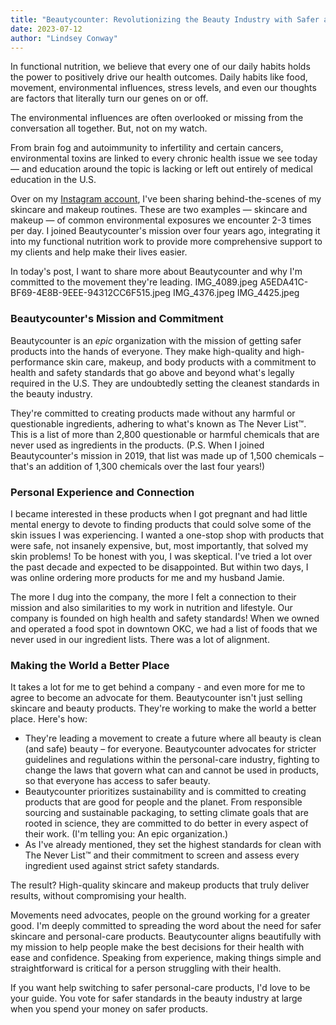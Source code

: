 ```yaml
---
title: "Beautycounter: Revolutionizing the Beauty Industry with Safer and Sustainable Products"
date: 2023-07-12
author: "Lindsey Conway"
---
```


In functional nutrition, we believe that every one of our daily habits holds the power to positively drive our health outcomes. Daily habits like food, movement, environmental influences, stress levels, and even our thoughts are factors that literally turn our genes on or off.

The environmental influences are often overlooked or missing from the conversation all together. But, not on my watch.

From brain fog and autoimmunity to infertility and certain cancers, environmental toxins are linked to every chronic health issue we see today — and education around the topic is lacking or left out entirely of medical education in the U.S.

Over on my [Instagram account](https://www.instagram.com/nourishedco/), I&apos;ve been sharing behind-the-scenes of my skincare and makeup routines. These are two examples — skincare and makeup — of common environmental exposures we encounter 2-3 times per day. I joined Beautycounter&apos;s mission over four years ago, integrating it into my functional nutrition work to provide more comprehensive support to my clients and help make their lives easier.

In today&apos;s post, I want to share more about Beautycounter and why I&apos;m committed to the movement they&apos;re leading.
IMG_4089.jpeg
A5EDA41C-BF69-4E8B-9EEE-94312CC6F515.jpeg
IMG_4376.jpeg
IMG_4425.jpeg

### Beautycounter&apos;s Mission and Commitment

Beautycounter is an _epic_ organization with the mission of getting safer products into the hands of everyone. They make high-quality and high-performance skin care, makeup, and body products with a commitment to health and safety standards that go above and beyond what&apos;s legally required in the U.S. They are undoubtedly setting the cleanest standards in the beauty industry.

They&apos;re committed to creating products made without any harmful or questionable ingredients, adhering to what&apos;s known as The Never List™. This is a list of more than 2,800 questionable or harmful chemicals that are never used as ingredients in the products. (P.S. When I joined Beautycounter&apos;s mission in 2019, that list was made up of 1,500 chemicals – that&apos;s an addition of 1,300 chemicals over the last four years!)

### Personal Experience and Connection

I became interested in these products when I got pregnant and had little mental energy to devote to finding products that could solve some of the skin issues I was experiencing. I wanted a one-stop shop with products that were safe, not insanely expensive, but, most importantly, that solved my skin problems! To be honest with you, I was skeptical. I&apos;ve tried a lot over the past decade and expected to be disappointed. But within two days, I was online ordering more products for me and my husband Jamie.

The more I dug into the company, the more I felt a connection to their mission and also similarities to my work in nutrition and lifestyle. Our company is founded on high health and safety standards! When we owned and operated a food spot in downtown OKC, we had a list of foods that we never used in our ingredient lists. There was a lot of alignment.

### Making the World a Better Place

It takes a lot for me to get behind a company - and even more for me to agree to become an advocate for them. Beautycounter isn&apos;t just selling skincare and beauty products. They&apos;re working to make the world a better place. Here&apos;s how:

-   They&apos;re leading a movement to create a future where all beauty is clean (and safe) beauty – for everyone. Beautycounter advocates for stricter guidelines and regulations within the personal-care industry, fighting to change the laws that govern what can and cannot be used in products, so that everyone has access to safer beauty.
-   Beautycounter prioritizes sustainability and is committed to creating products that are good for people and the planet. From responsible sourcing and sustainable packaging, to setting climate goals that are rooted in science, they are committed to do better in every aspect of their work. (I&apos;m telling you: An epic organization.)
-   As I&apos;ve already mentioned, they set the highest standards for clean with The Never List™ and their commitment to screen and assess every ingredient used against strict safety standards.

The result? High-quality skincare and makeup products that truly deliver results, without compromising your health.

Movements need advocates, people on the ground working for a greater good. I&apos;m deeply committed to spreading the word about the need for safer skincare and personal-care products. Beautycounter aligns beautifully with my mission to help people make the best decisions for their health with ease and confidence. Speaking from experience, making things simple and straightforward is critical for a person struggling with their health.

If you want help switching to safer personal-care products, I&apos;d love to be your guide. You vote for safer standards in the beauty industry at large when you spend your money on safer products.
